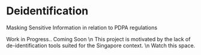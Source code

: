 # Deidentification
Masking Sensitive Information in relation to PDPA regulations

Work in Progress.. Coming Soon \n
This project is motivated by the lack of de-identification tools suited for the Singapore context. \n
Watch this space.
